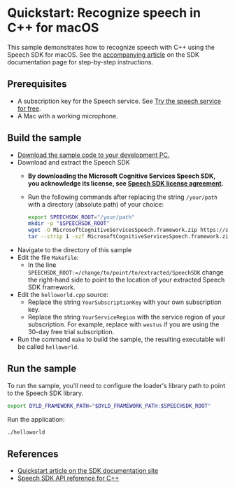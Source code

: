 # Quickstart: Recognize speech in C++ for macOS

This sample demonstrates how to recognize speech with C++ using the Speech SDK for macOS.
See the [accompanying article](https://docs.microsoft.com/azure/cognitive-services/speech-service/quickstarts/speech-to-text-from-microphone?tabs=dotnet%2Cx-android%2CmacOS%2Cjava-runtime%2Cwindowsinstall&pivots=programming-language-cpp) on the SDK documentation page for step-by-step instructions.

## Prerequisites

* A subscription key for the Speech service. See [Try the speech service for free](https://docs.microsoft.com/azure/cognitive-services/speech-service/get-started).
* A Mac with a working microphone.

## Build the sample

* [Download the sample code to your development PC.](/README.md#get-the-samples)
* Download and extract the Speech SDK
  * **By downloading the Microsoft Cognitive Services Speech SDK, you acknowledge its license, see [Speech SDK license agreement](https://aka.ms/csspeech/license201809).**
  * Run the following commands after replacing the string `/your/path` with a directory (absolute path) of your choice:

    ```sh
    export SPEECHSDK_ROOT="/your/path"
    mkdir -p "$SPEECHSDK_ROOT"
    wget -O MicrosoftCognitiveServicesSpeech.framework.zip https://aka.ms/csspeech/macosbinary
    tar --strip 1 -xzf MicrosoftCognitiveServicesSpeech.framework.zip -C "$SPEECHSDK_ROOT"
    ```
* Navigate to the directory of this sample
* Edit the file `Makefile`:
  * In the line `SPEECHSDK_ROOT:=/change/to/point/to/extracted/SpeechSDK` change the right-hand side to point to the location of your extracted Speech SDK framework.
* Edit the `helloworld.cpp` source:
  * Replace the string `YourSubscriptionKey` with your own subscription key.
  * Replace the string `YourServiceRegion` with the service region of your subscription.
    For example, replace with `westus` if you are using the 30-day free trial subscription.
* Run the command `make` to build the sample, the resulting executable will be called `helloworld`.

## Run the sample

To run the sample, you'll need to configure the loader's library path to point to the Speech SDK library.

```sh
export DYLD_FRAMEWORK_PATH="$DYLD_FRAMEWORK_PATH:$SPEECHSDK_ROOT"
```

Run the application:

```sh
./helloworld
```

## References

* [Quickstart article on the SDK documentation site](https://docs.microsoft.com/azure/cognitive-services/speech-service/quickstart-cpp-macos)
* [Speech SDK API reference for C++](https://aka.ms/csspeech/cppref)
